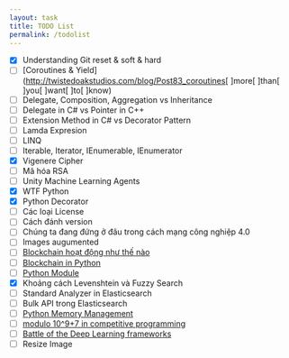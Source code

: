 ```yaml
---
layout: task
title: TODO List
permalink: /todolist
---
```


- [x] Understanding Git reset & soft & hard
- [ ] [Coroutines & Yield](http://twistedoakstudios.com/blog/Post83_coroutines[ ]more[ ]than[ ]you[ ]want[ ]to[ ]know)
- [ ] Delegate, Composition, Aggregation vs Inheritance
- [ ] Delegate in C# vs Pointer in C++
- [ ] Extension Method in C# vs Decorator Pattern
- [ ] Lamda Expresion
- [ ] LINQ
- [ ] Iterable, Iterator, IEnumerable, IEnumerator
- [x] Vigenere Cipher
- [ ] Mã hóa RSA
- [ ] Unity Machine Learning Agents
- [x] WTF Python
- [x] Python Decorator
- [ ] Các loại License
- [ ] Cách đánh version
- [ ] Chúng ta đang đứng ở đâu trong cách mạng công nghiệp 4.0
- [ ] Images augumented
- [ ] [Blockchain hoạt động như thế nào](https://medium.com/@micheledaliessi/how-does-the-blockchain-work-98c8cd01d2ae)
- [ ] [Blockchain in Python](https://hackernoon.com/learn-blockchains-by-building-one-117428612f46)
- [ ] [Python Module](https://docs.python.org/3/tutorial/modules.html#packages)
- [x] Khoảng cách Levenshtein và Fuzzy Search
- [ ] Standard Analyzer in Elasticsearch
- [ ] Bulk API trong Elasticsearch
- [ ] [Python Memory Management](http://deeplearning.net/software/theano/tutorial/python-memory-management.html)
- [ ] [modulo 10^9+7 in competitive programming](https://www.quora.com/What-exactly-is-print-it-modulo-10-9-+-7-in-competitive-programming-web-sites)
- [ ] [Battle of the Deep Learning frameworks](https://towardsdatascience.com/battle-of-the-deep-learning-frameworks-part-i-cff0e3841750)
- [ ] Resize Image